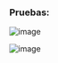 ### Pruebas:

![image](https://user-images.githubusercontent.com/90010904/218633904-cf17b246-c70d-4a38-9750-c095e1afce35.png)

![image](https://user-images.githubusercontent.com/90010904/218633925-7b6f9fed-114e-4484-8405-fcaaddc53383.png)
